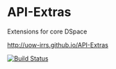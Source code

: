 API-Extras
==========

Extensions for core DSpace

http://uow-irrs.github.io/API-Extras 

[![Build Status](https://travis-ci.org/UoW-IRRs/API-Extras.svg?branch=master)](https://travis-ci.org/UoW-IRRs/API-Extras)
